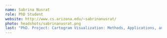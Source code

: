 ```yaml
---
name: Sabrina Nusrat
role: PhD Student
website: http://www.cs.arizona.edu/~sabrinanusrat/
photo: headshots/sabrinanusrat.png
last: "PhD. Project: Cartogram Visualization: Methods, Applications, and Effectiveness"
---
```

